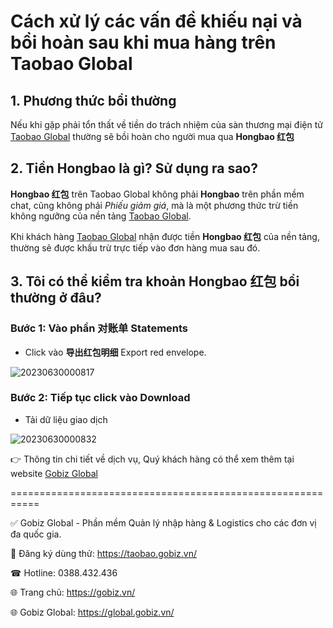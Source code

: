 # Cách xử lý các vấn đề khiếu nại và bồi hoàn sau khi mua hàng trên Taobao Global

## 1. Phương thức bồi thường

Nếu khi gặp phải tổn thất về tiền do trách nhiệm của sàn thương mại điện tử [Taobao Global](https://distributor.taobao.global/) thường sẽ bồi hoàn cho người mua qua **Hongbao 红包**

## 2. Tiền Hongbao là gì? Sử dụng ra sao?
**Hongbao 红包** trên Taobao Global không phải **Hongbao** trên phần mềm chat, cũng không phải *Phiếu giảm giá*, mà là một phương thức trừ tiền không ngưỡng của nền tảng [Taobao Global](https://distributor.taobao.global/). 

Khi khách hàng [Taobao Global](https://distributor.taobao.global/) nhận được tiền **Hongbao 红包** của nền tảng, thường sẽ được khấu trừ trực tiếp vào đơn hàng mua sau đó.

## 3. Tôi có thể kiểm tra khoản Hongbao 红包 bồi thường ở đâu?
### Bước 1: Vào phần 对账单 Statements
- Click vào **导出红包明细** Export red envelope.

![20230630000817](https://github.com/gobizvn/gobiz-docs/assets/137056249/a7907866-cecb-4fce-a791-430a3f2c6e79)

### Bước 2: Tiếp tục click vào Download
- Tải dữ liệu giao dịch

![20230630000832](https://github.com/gobizvn/gobiz-docs/assets/137056249/cae2f161-592b-4dbe-a37c-fae5432294df)

👉 Thông tin chi tiết về dịch vụ, Quý khách hàng có thể xem thêm tại website [Gobiz Global](https://global.gobiz.vn/)

===========================================================

✅ Gobiz Global - Phần mềm Quản lý nhập hàng & Logistics cho các đơn vị đa quốc gia.

📌 Đăng ký dùng thử: https://taobao.gobiz.vn/

☎ Hotline: 0388.432.436

🌐 Trang chủ: https://gobiz.vn/

🌐 Gobiz Global: https://global.gobiz.vn/
